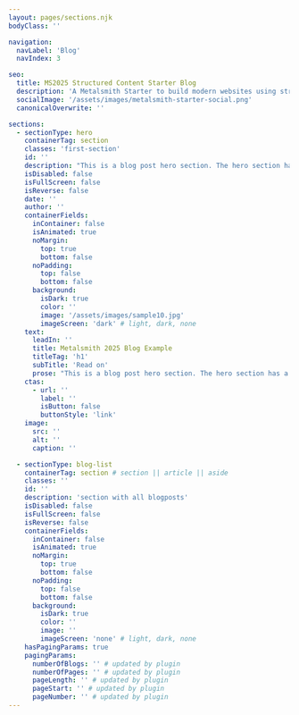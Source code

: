 ```yaml
---
layout: pages/sections.njk
bodyClass: ''

navigation:
  navLabel: 'Blog'
  navIndex: 3

seo:
  title: MS2025 Structured Content Starter Blog
  description: 'A Metalsmith Starter to build modern websites using structured data and reusable components.'
  socialImage: '/assets/images/metalsmith-starter-social.png'
  canonicalOverwrite: ''

sections:
  - sectionType: hero
    containerTag: section
    classes: 'first-section'
    id: ''
    description: "This is a blog post hero section. The hero section has a class of 'blog-hero'."
    isDisabled: false
    isFullScreen: false
    isReverse: false
    date: ''
    author: ''
    containerFields:
      inContainer: false
      isAnimated: true
      noMargin:
        top: true
        bottom: false
      noPadding:
        top: false
        bottom: false
      background:
        isDark: true
        color: ''
        image: '/assets/images/sample10.jpg'
        imageScreen: 'dark' # light, dark, none
    text:
      leadIn: ''
      title: Metalsmith 2025 Blog Example
      titleTag: 'h1'
      subTitle: 'Read on'
      prose: "This is a blog post hero section. The hero section has a class of 'blog-hero'."
    ctas:
      - url: ''
        label: ''
        isButton: false
        buttonStyle: 'link'
    image:
      src: ''
      alt: ''
      caption: ''

  - sectionType: blog-list
    containerTag: section # section || article || aside
    classes: ''
    id: ''
    description: 'section with all blogposts'
    isDisabled: false
    isFullScreen: false
    isReverse: false
    containerFields:
      inContainer: false
      isAnimated: true
      noMargin:
        top: true
        bottom: false
      noPadding:
        top: false
        bottom: false
      background:
        isDark: true
        color: ''
        image: ''
        imageScreen: 'none' # light, dark, none
    hasPagingParams: true
    pagingParams:
      numberOfBlogs: '' # updated by plugin
      numberOfPages: '' # updated by plugin
      pageLength: '' # updated by plugin
      pageStart: '' # updated by plugin
      pageNumber: '' # updated by plugin
---
```

